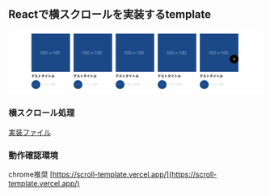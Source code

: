 ## Reactで横スクロールを実装するtemplate

![横スクロールの写真](./public/img.png)

### 横スクロール処理

[実装ファイル](src/components/CardsFlow/CardsFlow.tsx)

### 動作確認環境

chrome推奨
[https://scroll-template.vercel.app/](https://scroll-template.vercel.app/)
